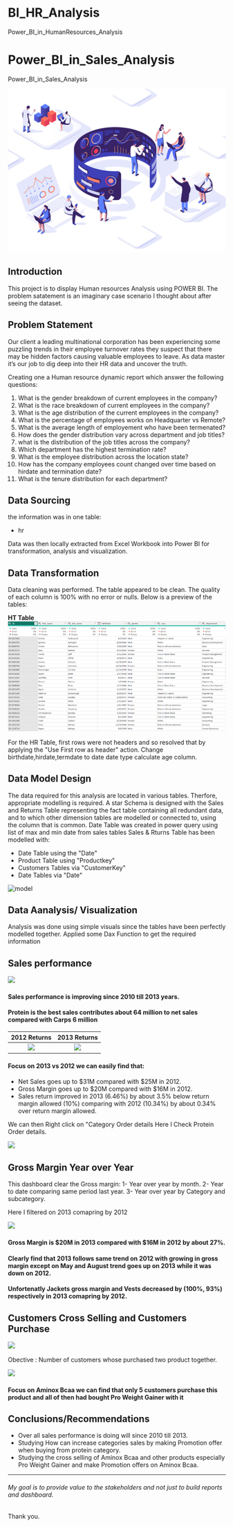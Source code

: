 # BI_HR_Analysis
Power_BI_in_HumanResources_Analysis 


# Power_BI_in_Sales_Analysis
Power_BI_in_Sales_Analysis 

![hr](cover.jpg)

## Introduction
This project is to display Human resources Analysis using POWER BI. The problem satatement is an imaginary case scenario I thought about after seeing the dataset.

## Problem Statement
Our client a leading multinational corporation has been experiencing some puzzling trends in their employee turnover rates they suspect that there may be hidden factors causing valuable employees to leave.
As data master it’s our job to dig deep into their HR data and uncover the truth.

Creating one a Human resource dynamic report which answer the following questions:
1. What is the gender breakdown of current employees in the company?
2. What is the race breakdown of current employees in the company? 
3. What is the age  distribution of the current employees in the company?
4. What is the percentage of employees works on Headquarter vs Remote?
5. What is the average length of employement who have been termenated?
6. How does the gender distribution vary across department and job titles?
7. what is the distribution of the job titles across the company?
8. Which department has the highest termination rate?
9. What is the employee distribution across the location state?
10. How has the company employees count changed over time based on hirdate and termination date?
11. What is the tenure distribution for each department?


## Data Sourcing
 the information was in one table:
- hr

Data was then locally extracted from Excel Workbook into Power BI for transformation, analysis and visualization.

## Data Transformation

Data cleaning was performed.
The table appeared to be clean.
The quality of each column is 100% with no error or nulls.
Below is a preview of the tables:

     


**HT Table**
![](hrtb.png)

For the HR Table, first rows were not headers and so resolved that by applying the "Use First row as header" action.
Change birthdate,hirdate,termdate to date date type
calculate age column.

## Data Model Design
The data required for this analysis are located in various tables.
Therfore, appropriate modelling is required.
A star Schema is designed with the Sales and Returns Table representing the fact table containing all redundant data, and to which other dimension tables are modelled or connected to, using the column that is common. Date Table was created in power query using list of max and min date from sales tables
Sales & Rturns Table has been modelled with:
- Date Table using the "Date"
- Product Table using "Productkey"
- Customers Tables via "CustomerKey"
- Date Tables via "Date"

![model](DataModelling.png)


## Data Aanalysis/ Visualization
Analysis was done using simple visuals since the tables have been perfectly modelled together.
Applied some Dax Function to get the required information

## Sales performance

![](Sales_Performance1.png)

#### Sales performance is improving since 2010 till 2013 years.
#### Protein is the best sales contributes about 64 million to net sales compared with Carps 6 million 

2012 Returns             |          2013 Returns
:--------------------------:|:------------------------:
![](Sales_Performance.png)         |         ![](Sales_Performance2.png)

####  Focus on 2013 vs 2012 we can easily find that:
 - Net Sales goes up to $31M compared with $25M in 2012.
 - Gross Margin goes up to $20M compared with $16M in 2012.
 - Sales return improved in 2013 (6.46%) by about 3.5% below return margin allowed (10%) comparing with 2012 (10.34%) by about 0.34% over return margin allowed.

We can then Right click on "Category Order details
Here I Check Protein Order details.

![](OrderDetails.png)

## Gross Margin Year over Year
This dashboard clear the Gross margin:
 1- Year over year by month.
 2- Year to date comparing same period last year.
 3- Year over year by Category and subcategory.

 Here I filtered on 2013 comapring by 2012
 
 ![](GrossMarginYoY.png)

 #### Gross Margin is $20M in 2013 compared with $16M in 2012 by about 27%.
 #### Clearly find that 2013 follows same trend on 2012 with growing in gross margin except on May and August trend goes up on 2013 while it was down on 2012.
 #### Unfortenatly Jackets gross margin and Vests decreased by (100%, 93%) respectively in 2013 comapring by 2012.

 
## Customers Cross Selling and Customers Purchase

![](CustomerCrossSelling.png)

Obective : Number of customers whose purchased two product together.

![](CustomerCrossSelling2.png)

#### Focus on Aminox Bcaa we can find that only 5 customers purchase this product and all of then had bought Pro Weight Gainer with it


## Conclusions/Recommendations
- Over all sales performance is doing will since 2010 till 2013.
- Studying How can increase categories sales by making Promotion offer when buying from protein category.
- Studying the cross selling of Aminox Bcaa and other products especially Pro Weight Gainer and make Promotion offers on Aminox Bcaa.
------

###### My goal is to provide value to the stakeholders and not just to build reports and dashboard. 

Thank you.

